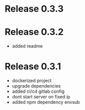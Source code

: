 # Release 0.3.3

# Release 0.3.2
- added readme

# Release 0.3.1
- dockerized project
- upgrade dependencies
- added ci/cd gitlab config
- dont start server on fixed ip
- added npm dependency envsub
